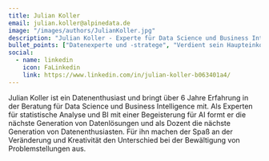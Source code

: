 ```yaml
---
title: Julian Koller
email: julian.koller@alpinedata.de
image: "/images/authors/JulianKoller.jpg"
description: "Julian Koller - Experte für Data Science und Business Intelligence"
bullet_points: ["Datenexperte und -stratege", "Verdient sein Haupteinkommen beim Schafkopf", "Spezialist für datengestützte Entscheidungsfindung", "Mathematik ist die Sprache der Logik"]
social:
  - name: linkedin
    icon: FaLinkedin
    link: https://www.linkedin.com/in/julian-koller-b063401a4/
---
```


Julian Koller ist ein Datenenthusiast und bringt über 6 Jahre Erfahrung in der Beratung für Data Science und Business Intelligence mit. Als Experten für statistische Analyse und BI mit einer Begeisterung für AI formt er die nächste Generation von Datenlösungen und als Dozent die nächste Generation von Datenenthusiasten. Für ihn machen der Spaß an der Veränderung und Kreativität den Unterschied bei der Bewältigung von Problemstellungen aus. 
